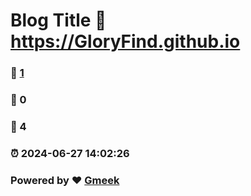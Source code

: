 # Blog Title :link: https://GloryFind.github.io 
### :page_facing_up: [1](https://GloryFind.github.io/tag.html) 
### :speech_balloon: 0 
### :hibiscus: 4 
### :alarm_clock: 2024-06-27 14:02:26 
### Powered by :heart: [Gmeek](https://github.com/Meekdai/Gmeek)
